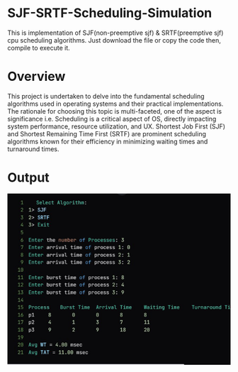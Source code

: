 # SJF-SRTF-Scheduling-Simulation
This is implementation of SJF(non-preemptive sjf) & SRTF(preemptive sjf) cpu scheduling algorithms. 
Just download the file or copy the code then, compile to execute it.


# Overview 
 This project is undertaken to delve into the fundamental scheduling algorithms used in operating systems and their practical implementations. The rationale for choosing this topic is multi-faceted, one of the aspect is significance i.e. Scheduling is a critical aspect of OS, directly impacting system performance, resource utilization, and UX. Shortest Job First (SJF) and Shortest Remaining Time First (SRTF) are prominent scheduling algorithms known for their efficiency in minimizing waiting times and turnaround times.


# Output  
![SJF-SRTF Output](Screenshots/SJF-SRTF.png)


